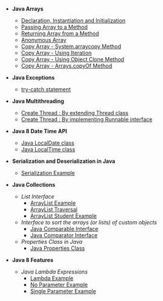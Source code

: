 *   **Java Arrays**
    *	[Declaration, Instantiation and Initialization](https://github.com/pwnmahto/Java/blob/master/java-arrays/src/main/java/pwnmahto/arrays/basics/DeclareInitialize.java)
    *   [Passing Array to a Method](https://github.com/pwnmahto/Java/blob/master/java-arrays/src/main/java/pwnmahto/arrays/operations/PassingArrayToMethod.java)
    *   [Returning Array from a Method](https://github.com/pwnmahto/Java/blob/master/java-arrays/src/main/java/pwnmahto/arrays/operations/ReturningArrayFromMethod.java)
    *   [Anonymous Array](https://github.com/pwnmahto/Java/blob/master/java-arrays/src/main/java/pwnmahto/arrays/operations/AnonymousArray.java)
    *   [Copy Array - System.arraycopy Method](https://github.com/pwnmahto/Java/blob/master/java-arrays/src/main/java/pwnmahto/arrays/copying/System_Arraycopy.java)
    *   [Copy Array - Using Iteration](https://github.com/pwnmahto/Java/blob/master/java-arrays/src/main/java/pwnmahto/arrays/copying/UsingIteration.java)
    *   [Copy Array - Using Object Clone Method](https://github.com/pwnmahto/Java/blob/master/java-arrays/src/main/java/pwnmahto/arrays/copying/UsingClone.java)
    *   [Copy Array - Arrays.copyOf Method](https://github.com/pwnmahto/Java/blob/master/java-arrays/src/main/java/pwnmahto/arrays/copying/Arrays_CopyOf.java)
	
*   **Java Exceptions**
    *   [try-catch statement](https://github.com/pwnmahto/Java/blob/master/java-exceptions/src/main/java/pwnmahto/exceptions/basics/TryCatchStatement.java)
	
*	**Java Multithreading**
	*	[Create Thread : By extending Thread class](https://github.com/pwnmahto/Java/blob/master/java-multithreading/src/main/java/pwnmahto/multithreading/createthread/ExtendingThreadClass.java)
	*	[Create Thread : By implementing Runnable interface](https://github.com/pwnmahto/Java/blob/master/java-multithreading/src/main/java/pwnmahto/multithreading/createthread/ImplementingRunnableInterface.java)
	
*   **Java 8 Date Time API**
	*	[Java LocalDate class](https://github.com/pwnmahto/Java/blob/146ecdd452a90b3bd5b8b5797deb843ec20b6d4f/java8-datetime/src/main/java/pwnmahto/datetime/basics/LocalDateExample.java)
	*	[Java LocalTime class](https://github.com/pwnmahto/Java/blob/146ecdd452a90b3bd5b8b5797deb843ec20b6d4f/java8-datetime/src/main/java/pwnmahto/datetime/basics/LocalTimeExample.java)
	
*   **Serialization and Deserialization in Java**
	*	[Serialization Example](https://github.com/pwnmahto/Java/blob/7a7706d0f8871e99bdd6d571fcef2198211e142f/java-serialization/src/main/java/pwnmahto/serialization/basics/Student.java)
	
*   **Java Collections**
	*	*List Interface*
		*	[ArrayList Example](https://github.com/pwnmahto/Java/blob/master/java-collections/src/main/java/collections/list/arraylist/ArrayListExample.java)
		*	[ArrayList Traversal](https://github.com/pwnmahto/Java/blob/master/java-collections/src/main/java/collections/list/arraylist/TraverseArrayList.java)
		*	[ArrayList Student Example](https://github.com/pwnmahto/Java/blob/master/java-collections/src/main/java/collections/list/arraylist/StudentExample.java)
	*	*Interface to sort the arrays (or lists) of custom objects*
		* 	[Java Comparable Interface](https://github.com/pwnmahto/Java/tree/master/java-collections/src/main/java/collections/comparableinterface)
		*	[Java Comparator Interface](https://github.com/pwnmahto/Java/tree/master/java-collections/src/main/java/collections/comparatorinterface)
	*	*Properties Class in Java*
		*	[Java Properties Class](https://github.com/pwnmahto/Java/tree/master/java-collections/src/main/java/collections/propertiesclass)
			
*   **Java 8 Features**
	*	*Java Lambda Expressions*
		*	[Lambda Example](https://github.com/pwnmahto/Java/blob/master/java-lambda-expressions/src/main/java/lambda/expressions/basics/LambdaExample.java)
		*	[No Parameter Example](https://github.com/pwnmahto/Java/blob/master/java-lambda-expressions/src/main/java/lambda/expressions/basics/NoParameterExample.java)
		*	[Single Parameter Example](https://github.com/pwnmahto/Java/blob/master/java-lambda-expressions/src/main/java/lambda/expressions/basics/SingleParameterExample.java)
